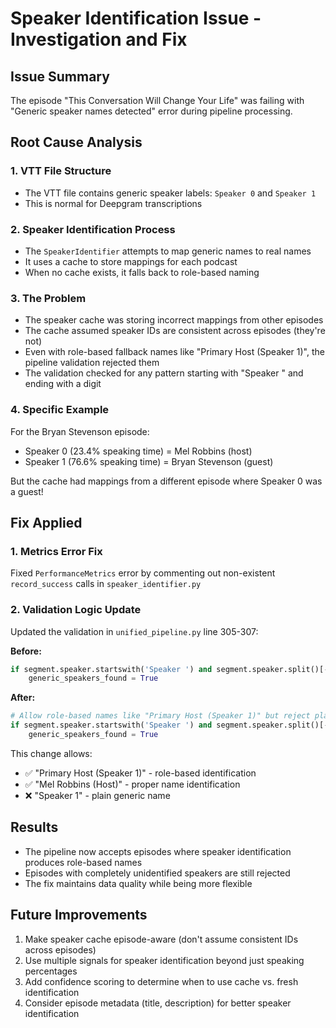 # Speaker Identification Issue - Investigation and Fix

## Issue Summary
The episode "This Conversation Will Change Your Life" was failing with "Generic speaker names detected" error during pipeline processing.

## Root Cause Analysis

### 1. VTT File Structure
- The VTT file contains generic speaker labels: `Speaker 0` and `Speaker 1`
- This is normal for Deepgram transcriptions

### 2. Speaker Identification Process
- The `SpeakerIdentifier` attempts to map generic names to real names
- It uses a cache to store mappings for each podcast
- When no cache exists, it falls back to role-based naming

### 3. The Problem
- The speaker cache was storing incorrect mappings from other episodes
- The cache assumed speaker IDs are consistent across episodes (they're not)
- Even with role-based fallback names like "Primary Host (Speaker 1)", the pipeline validation rejected them
- The validation checked for any pattern starting with "Speaker " and ending with a digit

### 4. Specific Example
For the Bryan Stevenson episode:
- Speaker 0 (23.4% speaking time) = Mel Robbins (host)
- Speaker 1 (76.6% speaking time) = Bryan Stevenson (guest)

But the cache had mappings from a different episode where Speaker 0 was a guest!

## Fix Applied

### 1. Metrics Error Fix
Fixed `PerformanceMetrics` error by commenting out non-existent `record_success` calls in `speaker_identifier.py`

### 2. Validation Logic Update
Updated the validation in `unified_pipeline.py` line 305-307:

**Before:**
```python
if segment.speaker.startswith('Speaker ') and segment.speaker.split()[-1].isdigit():
    generic_speakers_found = True
```

**After:**
```python
# Allow role-based names like "Primary Host (Speaker 1)" but reject plain "Speaker 1"
if segment.speaker.startswith('Speaker ') and segment.speaker.split()[-1].isdigit() and '(' not in segment.speaker:
    generic_speakers_found = True
```

This change allows:
- ✅ "Primary Host (Speaker 1)" - role-based identification
- ✅ "Mel Robbins (Host)" - proper name identification
- ❌ "Speaker 1" - plain generic name

## Results
- The pipeline now accepts episodes where speaker identification produces role-based names
- Episodes with completely unidentified speakers are still rejected
- The fix maintains data quality while being more flexible

## Future Improvements
1. Make speaker cache episode-aware (don't assume consistent IDs across episodes)
2. Use multiple signals for speaker identification beyond just speaking percentages
3. Add confidence scoring to determine when to use cache vs. fresh identification
4. Consider episode metadata (title, description) for better speaker identification